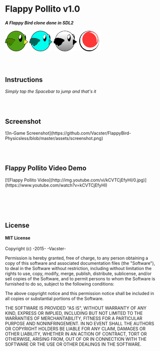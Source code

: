 <h1>Flappy Pollito v1.0</h1>

<h4><em>A Flappy Bird clone done in SDL2</em></h4>

![Chicken](https://github.com/Vacster/FlappyBird-Physicsless/blob/master/assets/regular/pollo.png)
![Chicken](https://github.com/Vacster/FlappyBird-Physicsless/blob/master/assets/blue/pollo.png)
![Chicken](https://github.com/Vacster/FlappyBird-Physicsless/blob/master/assets/blacknwhite/pollo.png)
![Chicken](https://github.com/Vacster/FlappyBird-Physicsless/blob/master/assets/space/pollo.png)

<br></br>
<h2>Instructions</h2>
<p><em>Simply tap the Spacebar to jump and that's it</em></p>

<br></br>
<h2>Screenshot</h2>
![In-Game Screenshot](https://github.com/Vacster/FlappyBird-Physicsless/blob/master/assets/screenshot.png)

<br></br>
<h2>Flappy Pollito Video Demo</h2>
[![Flappy Pollito Video](http://img.youtube.com/vi/kCVTCjEfyHI/0.jpg)](https://www.youtube.com/watch?v=kCVTCjEfyHI)

<br></br>
<br></br>
<h2>License</h2>
<h4>MIT License</h4>
Copyright (c) -2015- -Vacster-

Permission is hereby granted, free of charge, to any person obtaining a copy of this software and associated documentation files (the "Software"), to deal in the Software without restriction, including without limitation the rights to use, copy, modify, merge, publish, distribute, sublicense, and/or sell copies of the Software, and to permit persons to whom the Software is furnished to do so, subject to the following conditions:

The above copyright notice and this permission notice shall be included in all copies or substantial portions of the Software.

THE SOFTWARE IS PROVIDED "AS IS", WITHOUT WARRANTY OF ANY KIND, EXPRESS OR IMPLIED, INCLUDING BUT NOT LIMITED TO THE WARRANTIES OF MERCHANTABILITY, FITNESS FOR A PARTICULAR PURPOSE AND NONINFRINGEMENT. IN NO EVENT SHALL THE AUTHORS OR COPYRIGHT HOLDERS BE LIABLE FOR ANY CLAIM, DAMAGES OR OTHER LIABILITY, WHETHER IN AN ACTION OF CONTRACT, TORT OR OTHERWISE, ARISING FROM, OUT OF OR IN CONNECTION WITH THE SOFTWARE OR THE USE OR OTHER DEALINGS IN THE SOFTWARE.
